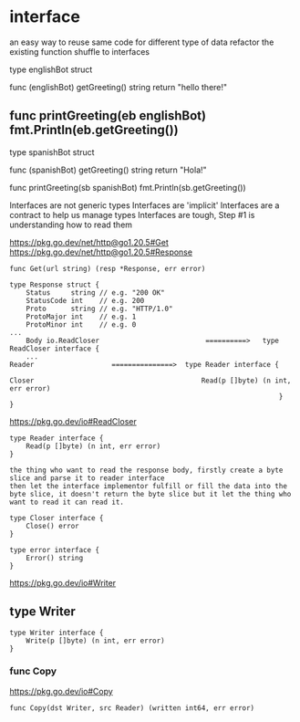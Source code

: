 # interface
an easy way to reuse same code for different type of data
refactor the existing function shuffle to interfaces


type englishBot struct

func (englishBot) getGreeting() string
    return "hello there!"

func printGreeting(eb englishBot)
    fmt.Println(eb.getGreeting())
----

type spanishBot struct

func (spanishBot) getGreeting() string
    return "Hola!"

func printGreeting(sb  spanishBot)
    fmt.Println(sb.getGreeting())



Interfaces are not generic types 
Interfaces are 'implicit'
Interfaces are a contract to help us manage types
Interfaces are tough, Step #1 is understanding how to read them

https://pkg.go.dev/net/http@go1.20.5#Get
https://pkg.go.dev/net/http@go1.20.5#Response

```
func Get(url string) (resp *Response, err error)
```

```
type Response struct {
	Status     string // e.g. "200 OK"
	StatusCode int    // e.g. 200
	Proto      string // e.g. "HTTP/1.0"
	ProtoMajor int    // e.g. 1
	ProtoMinor int    // e.g. 0
...
	Body io.ReadCloser                          ==========>   type ReadCloser interface {
    ...                                                           Reader                   ===============>  type Reader interface {
                                                                  Closer                              	         Read(p []byte) (n int, err error)
                                                                  }                                              }
```

https://pkg.go.dev/io#ReadCloser


```
type Reader interface {
	Read(p []byte) (n int, err error)
}

the thing who want to read the response body, firstly create a byte slice and parse it to reader interface
then let the interface implementor fulfill or fill the data into the byte slice, it doesn't return the byte slice but it let the thing who want to read it can read it.
```


```
type Closer interface {
	Close() error
}
```


```
type error interface {
	Error() string
}
```



https://pkg.go.dev/io#Writer

## type Writer 
```
type Writer interface {
	Write(p []byte) (n int, err error)
}
```
### func Copy 
https://pkg.go.dev/io#Copy
```
func Copy(dst Writer, src Reader) (written int64, err error)

```